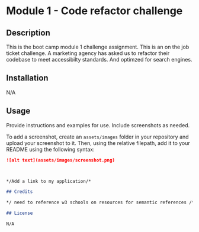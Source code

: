 # Module 1 - Code refactor challenge

## Description

This is the boot camp module 1 challenge assignment.
This is an on the job ticket challenge.
A marketing agency has asked us to refactor their codebase to meet accessibilty standards.
And optimzed for search engines.

## Installation

N/A

## Usage 

Provide instructions and examples for use. Include screenshots as needed. 

To add a screenshot, create an `assets/images` folder in your repository and upload your screenshot to it. Then, using the relative filepath, add it to your README using the following syntax:

```md
![alt text](assets/images/screenshot.png)



*/Add a link to my application/*

## Credits

*/ need to reference w3 schools on resources for semantic references /*

## License

N/A
